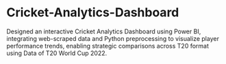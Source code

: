# Cricket-Analytics-Dashboard
Designed an interactive Cricket Analytics Dashboard using Power BI, integrating web-scraped data and Python preprocessing to visualize player performance trends, enabling strategic comparisons across T20 format using Data of T20 World Cup 2022.
